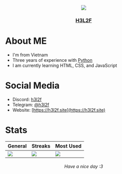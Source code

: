 <div align="center">
  <img src="https://h3l2f.site/cdn-cgi/image/width=100/favicon.png"></img>
  <h3><a href="https://h3l2f.site">H3L2F</a></h3>
</div>

# About ME
- I'm from Vietnam
- Three years of experience with [Python](https://python.org)
- I am currently learning HTML, CSS, and JavaScript

# Social Media
- Discord: [h3l2f](https://discordapp.com/users/1010265309879468193)
- Telegram: [@h3l2f](https://t.me/h3l2f)
- Website: [https://h3l2f.site](https://h3l2f.site)

# Stats
|General|Streaks|Most Used|
|--|--|--|
|![](https://github-readme-stats.vercel.app/api?username=h3l2f&theme=dark&hide_border=false&include_all_commits=false&count_private=false)|![](https://github-readme-streak-stats-phi-puce.vercel.app?user=h3l2f&theme=dark)|![](https://github-readme-stats.vercel.app/api/top-langs/?username=h3l2f&theme=dark&hide_border=false&include_all_commits=false&count_private=false&layout=compact)|

<div align="center"> <h6>Have a nice day :3</h6> </div>
